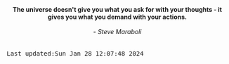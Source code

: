 
<div align="center"><b><span>The universe doesn't give you what you ask for with your thoughts - it gives you what you demand with your actions.</span></b><br><br><i> - Steve Maraboli</i></div>
<br><br><kbd>Last updated:Sun Jan 28 12:07:48 2024</kbd>